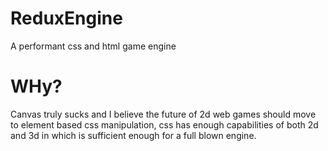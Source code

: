 # ReduxEngine
A performant css and html game engine


# WHy?

Canvas truly sucks and I believe the future of 2d web games should move to element based css manipulation, css has enough capabilities of both 2d and 3d in which is sufficient enough for a full blown engine.
